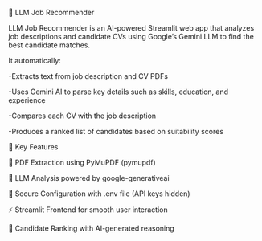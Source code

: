 🤖 LLM Job Recommender

LLM Job Recommender is an AI-powered Streamlit web app that analyzes job descriptions and candidate CVs using Google’s Gemini LLM to find the best candidate matches.

It automatically:

  -Extracts text from job description and CV PDFs

  -Uses Gemini AI to parse key details such as skills, education, and experience

  -Compares each CV with the job description

  -Produces a ranked list of candidates based on suitability scores

🧠 Key Features

  📄 PDF Extraction using PyMuPDF (pymupdf)

  🧩 LLM Analysis powered by google-generativeai

  🔐 Secure Configuration with .env file (API keys hidden)

  ⚡ Streamlit Frontend for smooth user interaction

🧮 Candidate Ranking with AI-generated reasoning
